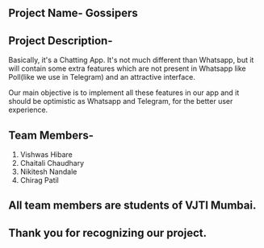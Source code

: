 ## Project Name- Gossipers


## Project Description-
Basically, it's a Chatting App.
It's not much different than Whatsapp, but it will contain some extra features which are not present in Whatsapp like Poll(like we use in Telegram) and an attractive interface.

Our main objective is to implement all these features in our app and it should be optimistic as Whatsapp and Telegram, for the better user experience.


## Team Members-
1) Vishwas Hibare
2) Chaitali Chaudhary
3) Nikitesh Nandale
4) Chirag Patil


## All team members are students of VJTI Mumbai.
## Thank you for recognizing our project.